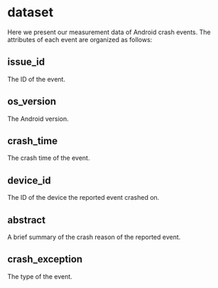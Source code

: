 # dataset
Here we present our measurement data of Android crash events.
The attributes of each event are organized as follows:
## issue_id
The ID of the event.
## os_version
The Android version.
## crash_time
The crash time of the event.
## device_id
The ID of the device the reported event crashed on.  
## abstract
A brief summary of the crash reason of the reported event.
## crash_exception
The type of the event.